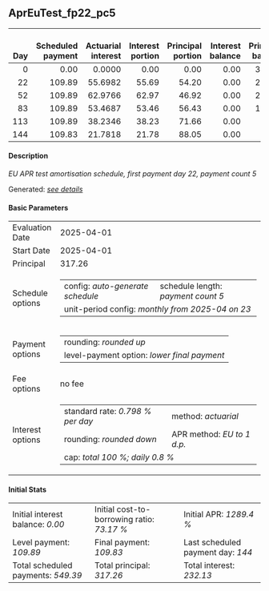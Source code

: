 <h2>AprEuTest_fp22_pc5</h2>
<table>
    <thead style="vertical-align: bottom;">
        <th style="text-align: right;">Day</th>
        <th style="text-align: right;">Scheduled payment</th>
        <th style="text-align: right;">Actuarial interest</th>
        <th style="text-align: right;">Interest portion</th>
        <th style="text-align: right;">Principal portion</th>
        <th style="text-align: right;">Interest balance</th>
        <th style="text-align: right;">Principal balance</th>
        <th style="text-align: right;">Total actuarial interest</th>
        <th style="text-align: right;">Total interest</th>
        <th style="text-align: right;">Total principal</th>
    </thead>
    <tr style="text-align: right;">
        <td class="ci00">0</td>
        <td class="ci01" style="white-space: nowrap;">0.00</td>
        <td class="ci02">0.0000</td>
        <td class="ci03">0.00</td>
        <td class="ci04">0.00</td>
        <td class="ci05">0.00</td>
        <td class="ci06">317.26</td>
        <td class="ci07">0.0000</td>
        <td class="ci08">0.00</td>
        <td class="ci09">0.00</td>
    </tr>
    <tr style="text-align: right;">
        <td class="ci00">22</td>
        <td class="ci01" style="white-space: nowrap;">109.89</td>
        <td class="ci02">55.6982</td>
        <td class="ci03">55.69</td>
        <td class="ci04">54.20</td>
        <td class="ci05">0.00</td>
        <td class="ci06">263.06</td>
        <td class="ci07">55.6982</td>
        <td class="ci08">55.69</td>
        <td class="ci09">54.20</td>
    </tr>
    <tr style="text-align: right;">
        <td class="ci00">52</td>
        <td class="ci01" style="white-space: nowrap;">109.89</td>
        <td class="ci02">62.9766</td>
        <td class="ci03">62.97</td>
        <td class="ci04">46.92</td>
        <td class="ci05">0.00</td>
        <td class="ci06">216.14</td>
        <td class="ci07">118.6747</td>
        <td class="ci08">118.66</td>
        <td class="ci09">101.12</td>
    </tr>
    <tr style="text-align: right;">
        <td class="ci00">83</td>
        <td class="ci01" style="white-space: nowrap;">109.89</td>
        <td class="ci02">53.4687</td>
        <td class="ci03">53.46</td>
        <td class="ci04">56.43</td>
        <td class="ci05">0.00</td>
        <td class="ci06">159.71</td>
        <td class="ci07">172.1434</td>
        <td class="ci08">172.12</td>
        <td class="ci09">157.55</td>
    </tr>
    <tr style="text-align: right;">
        <td class="ci00">113</td>
        <td class="ci01" style="white-space: nowrap;">109.89</td>
        <td class="ci02">38.2346</td>
        <td class="ci03">38.23</td>
        <td class="ci04">71.66</td>
        <td class="ci05">0.00</td>
        <td class="ci06">88.05</td>
        <td class="ci07">210.3780</td>
        <td class="ci08">210.35</td>
        <td class="ci09">229.21</td>
    </tr>
    <tr style="text-align: right;">
        <td class="ci00">144</td>
        <td class="ci01" style="white-space: nowrap;">109.83</td>
        <td class="ci02">21.7818</td>
        <td class="ci03">21.78</td>
        <td class="ci04">88.05</td>
        <td class="ci05">0.00</td>
        <td class="ci06">0.00</td>
        <td class="ci07">232.1598</td>
        <td class="ci08">232.13</td>
        <td class="ci09">317.26</td>
    </tr>
</table>
<h4>Description</h4>
<p><i>EU APR test amortisation schedule, first payment day 22, payment count 5</i></p>
<p>Generated: <i><a href="../GeneratedDate.html">see details</a></i></p>
<h4>Basic Parameters</h4>
<table>
    <tr>
        <td>Evaluation Date</td>
        <td>2025-04-01</td>
    </tr>
    <tr>
        <td>Start Date</td>
        <td>2025-04-01</td>
    </tr>
    <tr>
        <td>Principal</td>
        <td>317.26</td>
    </tr>
    <tr>
        <td>Schedule options</td>
        <td>
            <table>
                <tr>
                    <td>config: <i>auto-generate schedule</i></td>
                    <td>schedule length: <i><i>payment count</i> 5</i></td>
                </tr>
                <tr>
                    <td colspan="2" style="white-space: nowrap;">unit-period config: <i>monthly from 2025-04 on 23</i></td>
                </tr>
            </table>
        </td>
    </tr>
    <tr>
        <td>Payment options</td>
        <td>
            <table>
                <tr>
                    <td>rounding: <i>rounded up</i></td>
                </tr>
                <tr>
                    <td>level-payment option: <i>lower&nbsp;final&nbsp;payment</i></td>
                </tr>
            </table>
        </td>
    </tr>
    <tr>
        <td>Fee options</td>
        <td>no fee
        </td>
    </tr>
    <tr>
        <td>Interest options</td>
        <td>
            <table>
                <tr>
                    <td>standard rate: <i>0.798 % per day</i></td>
                    <td>method: <i>actuarial</i></td>
                </tr>
                <tr>
                    <td>rounding: <i>rounded down</i></td>
                    <td>APR method: <i>EU to 1 d.p.</i></td>
                </tr>
                <tr>
                    <td colspan="2">cap: <i>total 100 %; daily 0.8 %</td>
                </tr>
            </table>
        </td>
    </tr>
</table>
<h4>Initial Stats</h4>
<table>
    <tr>
        <td>Initial interest balance: <i>0.00</i></td>
        <td>Initial cost-to-borrowing ratio: <i>73.17 %</i></td>
        <td>Initial APR: <i>1289.4 %</i></td>
    </tr>
    <tr>
        <td>Level payment: <i>109.89</i></td>
        <td>Final payment: <i>109.83</i></td>
        <td>Last scheduled payment day: <i>144</i></td>
    </tr>
    <tr>
        <td>Total scheduled payments: <i>549.39</i></td>
        <td>Total principal: <i>317.26</i></td>
        <td>Total interest: <i>232.13</i></td>
    </tr>
</table>